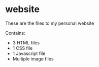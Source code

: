 # website
These are the files to my personal website

Contains:
 - 3 HTML files
 - 1 CSS file
 - 1 Javascript file
 - Multiple image files
